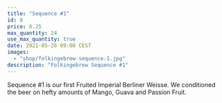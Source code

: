 ```yaml
---
title: "Sequence #1"
id: 8
price: 6.25
max_quantity: 24
use_max_quantity: true
date: 2021-05-26 09:00 CEST
images:
  - "shop/folkingebrew-sequence-1.jpg"
description: "Folkingebrew Sequence #1"
---
```


Sequence #1 is our first Fruited Imperial Berliner Weisse. We conditioned the beer on hefty amounts of Mango, Guava and Passion Fruit.
